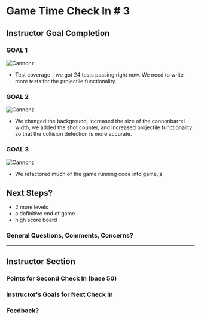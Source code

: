 # Game Time Check In # 3

## Instructor Goal Completion

### GOAL 1

![Cannonz](http://g.recordit.co/owLMvfdbba.gif)

  - Test coverage - we got 24 tests passing right now. We need to write more tests for the projectile functionality.

### GOAL 2

![Cannonz](http://g.recordit.co/RjnqHYTzP5.gif)

- We changed the background, increased the size of the cannonbarrel width, we added the shot counter, and increased projectile functionality so that the collision detection is more accurate.

### GOAL 3

![Cannonz](http://g.recordit.co/LsRxKDLlV9.gif)

- We refactored much of the game running code into game.js

## Next Steps?

- 2 more levels
- a definitive end of game
- high score board

### General Questions, Comments, Concerns?

-----

## Instructor Section

### Points for Second Check In (base 50)

### Instructor's Goals for Next Check In

### Feedback?
